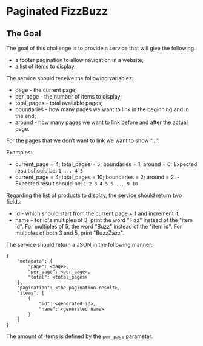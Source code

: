 # Paginated FizzBuzz

## The Goal

The goal of this challenge is to provide a service that will give the following:
* a footer pagination to allow navigation in a website;
* a list of items to display.

The service should receive the following variables:
* page - the current page;
* per_page - the number of items to display;
* total_pages - total available pages;
* boundaries - how many pages we want to link in the beginning and in the end;
* around - how many pages we want to link before and after the actual page.

For the pages that we don’t want to link we want to show “...”.

Examples:
* current_page = 4; total_pages = 5; boundaries = 1; around = 0: Expected result should be: `1 ... 4 5`
* current_page = 4; total_pages = 10; boundaries = 2; around = 2: - Expected result should be: `1 2 3 4 5 6 ... 9 10`

Regarding the list of products to display, the service should return two fields:
* id - which should start from the current page + 1 and increment it;
* name - for id's multiples of 3, print the word "Fizz" instead of the "item id". For multiples of 5, the word "Buzz" instead of the "item id". For multiples of both 3 and 5, print "BuzzZazz".

The service should return a JSON in the following manner:

```
{
    "metadata": {
        "page": <page>,
        "per_page": <per_page>,
        "total": <total_pages>
    },
    "pagination": <the pagination result>,
    "items": [
        {
            "id": <generated id>,
            "name": <generated name>
        }
    ]
}
```

The amount of items is defined by the `per_page` parameter.
